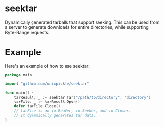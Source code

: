 # seektar

Dynamically generated tarballs that support seeking. This can be used from a server to generate downloads for entire directories, while supporting Byte-Range requests.

# Example

Here's an example of how to use seektar:

```go
package main

import "github.com/unixpickle/seektar"

func main() {
	tarResult, _ := seektar.Tar("/path/to/directory", "directory")
	tarFile, _ := tarResult.Open()
    defer tarFile.Close()
    // tarFile is an io.Reader, io.Seeker, and io.Closer.
    // It dynamically generates tar data.
}
```
